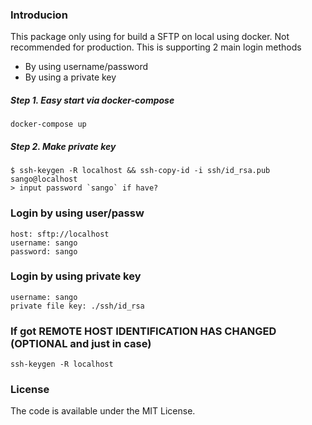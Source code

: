 ### Introducion

This package only using for build a SFTP on local using docker. Not recommended for production. This is supporting 2 main login methods

- By using username/password
- By using a private key


##### Step 1. Easy start via docker-compose

```
docker-compose up
```

##### Step 2. Make private key

```
$ ssh-keygen -R localhost && ssh-copy-id -i ssh/id_rsa.pub sango@localhost
> input password `sango` if have?
```

### Login by using user/passw
```
host: sftp://localhost
username: sango
password: sango
```

### Login by using private key

```
username: sango
private file key: ./ssh/id_rsa
```

### If got REMOTE HOST IDENTIFICATION HAS CHANGED (OPTIONAL and just in case)

```
ssh-keygen -R localhost
```

### License

The code is available under the MIT License.
